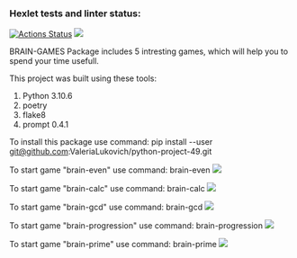 ### Hexlet tests and linter status:
[![Actions Status](https://github.com/ValeriaLukovich/python-project-49/workflows/hexlet-check/badge.svg)](https://github.com/ValeriaLukovich/python-project-49/actions)
<a href="https://codeclimate.com/github/ValeriaLukovich/python-project-49/maintainability"><img src="https://api.codeclimate.com/v1/badges/2628be5a3cfb513f901f/maintainability" /></a>


BRAIN-GAMES
Package includes 5 intresting games, which will help you to spend your time usefull.
 
This project was built using these tools:
1. Python 3.10.6
2. poetry
3. flake8
4. prompt 0.4.1

To install this package use command:
pip install --user git@github.com:ValeriaLukovich/python-project-49.git

To start game "brain-even" use command:
brain-even
<a href="https://asciinema.org/a/xEIEaz3Pf7ptxK3VXJH9TpII9" target="_blank"><img src="https://asciinema.org/a/xEIEaz3Pf7ptxK3VXJH9TpII9.svg" /></a>

To start game "brain-calc" use command:
brain-calc
<a href="https://asciinema.org/a/etpj985pfxvksiap2bBsC4t4H" target="_blank"><img src="https://asciinema.org/a/etpj985pfxvksiap2bBsC4t4H.svg" /></a>

To start game "brain-gcd" use command:
brain-gcd
<a href="https://asciinema.org/a/W0pIZE0FJFZyxSpmnA88nrw0O" target="_blank"><img src="https://asciinema.org/a/W0pIZE0FJFZyxSpmnA88nrw0O.svg" /></a>

To start game "brain-progression" use command:
brain-progression
<a href="https://asciinema.org/a/8WLg3uBvobaiaD6GsTCIfIZ3Z" target="_blank"><img src="https://asciinema.org/a/8WLg3uBvobaiaD6GsTCIfIZ3Z.svg" /></a>

To start game "brain-prime" use command:
brain-prime
<a href="https://asciinema.org/a/sxQ3B4Wjw82ppEZwF6LYtdW6A" target="_blank"><img src="https://asciinema.org/a/sxQ3B4Wjw82ppEZwF6LYtdW6A.svg" /></a>
